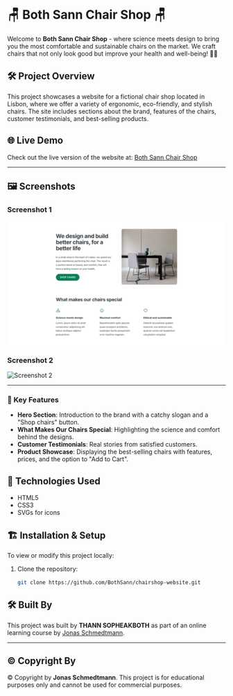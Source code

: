 # 🪑 Both Sann Chair Shop 🪑

Welcome to **Both Sann Chair Shop** - where science meets design to bring you the most comfortable and sustainable chairs on the market. We craft chairs that not only look good but improve your health and well-being! 💺✨

## 🛠️ Project Overview

This project showcases a website for a fictional chair shop located in Lisbon, where we offer a variety of ergonomic, eco-friendly, and stylish chairs. The site includes sections about the brand, features of the chairs, customer testimonials, and best-selling products.

## 🌐 Live Demo

Check out the live version of the website at: [Both Sann Chair Shop](https://bothsann.github.io/omnifood-webiste/)

---

## 🖼️ Screenshots

### Screenshot 1
![Screenshot 1](screenshots/screenshot-1.PNG)

### Screenshot 2
![Screenshot 2](screenshots/screenshot-2/PNG)

---

### 🚀 Key Features

- **Hero Section**: Introduction to the brand with a catchy slogan and a "Shop chairs" button. 
- **What Makes Our Chairs Special**: Highlighting the science and comfort behind the designs.
- **Customer Testimonials**: Real stories from satisfied customers.
- **Product Showcase**: Displaying the best-selling chairs with features, prices, and the option to "Add to Cart".

## 🔧 Technologies Used

- HTML5
- CSS3
- SVGs for icons

## 🏗️ Installation & Setup

To view or modify this project locally:

1. Clone the repository:
   ```bash
   git clone https://github.com/BothSann/chairshop-website.git

## 🛠️ Built By

This project was built by **THANN SOPHEAKBOTH** as part of an online learning course by [Jonas Schmedtmann](https://codingheroes.io/).

---

## ©️ Copyright By

© Copyright by **Jonas Schmedtmann**. This project is for educational purposes only and cannot be used for commercial purposes.
